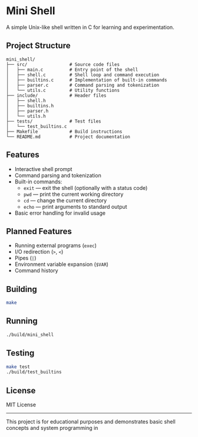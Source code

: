 # Mini Shell

A simple Unix-like shell written in C for learning and experimentation.

## Project Structure

```
mini_shell/
├── src/                # Source code files
│   ├── main.c          # Entry point of the shell
│   ├── shell.c         # Shell loop and command execution
│   ├── builtins.c      # Implementation of built-in commands
│   ├── parser.c        # Command parsing and tokenization
│   └── utils.c         # Utility functions
├── include/            # Header files
│   ├── shell.h
│   ├── builtins.h
│   ├── parser.h
│   └── utils.h
├── tests/              # Test files
│   └── test_builtins.c
├── Makefile            # Build instructions
└── README.md           # Project documentation
```


## Features

- Interactive shell prompt
- Command parsing and tokenization
- Built-in commands:
  - `exit` — exit the shell (optionally with a status code)
  - `pwd` — print the current working directory
  - `cd` — change the current directory
  - `echo` — print arguments to standard output
- Basic error handling for invalid usage

## Planned Features

- Running external programs (`exec`)
- I/O redirection (`>`, `<`)
- Pipes (`|`)
- Environment variable expansion (`$VAR`)
- Command history

## Building

```bash
make
```

## Running

```bash
./build/mini_shell
```

## Testing

```bash
make test
./build/test_builtins
```

## License

MIT License

---

This project is for educational purposes and demonstrates basic shell concepts and system programming in


